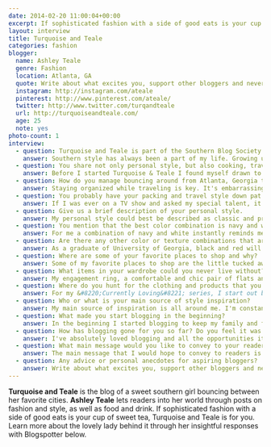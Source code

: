 ```yaml
---
date: 2014-02-20 11:00:04+00:00
excerpt: If sophisticated fashion with a side of good eats is your cup of sweet tea, Turquoise and Teale is for you.
layout: interview
title: Turquoise and Teale
categories: fashion
blogger:
  name: Ashley Teale
  genre: Fashion
  location: Atlanta, GA
  quote: Write about what excites you, support other bloggers and never compare yourself.
  instagram: http://instagram.com/ateale
  pinterest: http://www.pinterest.com/ateale/
  twitter: http://www.twitter.com/turqandteale
  url: http://turquoiseandteale.com/
  age: 25
  note: yes
photo-count: 1
interview:
  - question: Turquoise and Teale is part of the Southern Blog Society. How does southern style play a big part in your posts?
    answer: Southern style has always been a part of my life. Growing up in Georgia you're surrounded by quintessential southern charm; bright colors, bold prints, beautiful oak trees and some of the most welcoming people you'll ever meet. My posts are a mixture of all my favorite things&#058; classic styles, beautiful images and food that you can throw together for anything from a Sunday brunch to an al fresco dinner party.
  - question: You share not only personal style, but also cooking, travel, and other interesting snapshots of your life. What made you want to cover so much in your blog?
    answer: Before I started Turquoise & Teale I found myself drawn to blogs that covered a variety of things they were passionate about. The writing seems to connect most with me when bloggers are sharing what they love and providing an assortment of posts. What better way to represent myself than include a little of everything that I love? Think of it as a one-stop-shop! You can find new beauty products, a dessert recipe and a splash of fashion all in one place.
  - question: How do you manage bouncing around from Atlanta, Georgia to Charleston, South Carolina to Saint Louis, Missouri?
    answer: Staying organized while traveling is key. It's embarrassing how much I rely on a calendar to keep me on top of events/deadlines/meetings, but it's what works. Safe to say there's rarely a dull moment when you're always on the go!
  - question: You probably have your packing and travel style down pat. Tell us about your process.
    answer: If I was ever on a TV show and asked my special talent, it would easily be packing a carry-on, TSA approved suitcase in under 5 minutes. My foolproof method starts with lining the suitcase sides with shoes and roll everything else that's going in. Start with the heaviest items (jeans, jackets) on the bottom and work your way to lighter fabrics. Store jewelry in a clutch and always have a light scarf with you — you're bound to need it for something!
  - question: Give us a brief description of your personal style.
    answer: My personal style could best be described as classic and preppy with a modern twist. I love finding pieces that can be worn running around town during the day, but also could be dressed up for drinks at night. For accessories I like to keep things simple. I'll find a delicate gold necklace, bangles and a great watch and wear them non-stop; those are the pieces to invest in and never go out of style.
  - question: You mention that the best color combination is navy and white. How did you come to this conclusion?
    answer: For me a combination of navy and white instantly reminds me of something fresh yet bold. I haven't met a single person that doesn't look good in those two colors... it's magic and flatters everyone! To me, it's timeless.
  - question: Are there any other color or texture combinations that are close to your heart?
    answer: As a graduate of University of Georgia, black and red will always remain close to my heart. Come Saturdays in the fall, there's a 99% chance I'm wearing the combo and cheering on the bulldogs with a cocktail in hand.
  - question: Where are some of your favorite places to shop and why?
    answer: Some of my favorite places to shop are the little tucked away stores that are off the beaten path. Charleston has some amazing shops scattered around the downtown peninsula and I love finding little local made treasures. For clothing, I could easily live in J.Crew, Zara and Shopbop.
  - question: What items in your wardrobe could you never live without?
    answer: My engagement ring, a comfortable and chic pair of flats and a great leather bag that withstands the test of time.
  - question: Where do you hunt for the clothing and products that you are &#8220;currently loving&#8221;?
    answer: For my &#8220;Currently Loving&#8221; series, I start out by browsing the sites that I normally visit on my own. If there's a new product that I'm using and loving, that goes into the mix too! I aim to keep a mix of price ranges in the post so there's a little something for everyone. Finding something that catches your eye and realizing it's affordable, that’s what I love searching for.
  - question: Who or what is your main source of style inspiration?
    answer: My main source of inspiration is all around me. I'm constantly being inspired by magazines, other bloggers and people walking down the street.
  - question: What made you start blogging in the beginning?
    answer: In the beginning I started blogging to keep my family and friends in the loop when I moved away to Charleston, SC. They were always asking for new recipes and favorite new finds, so I combined it all into one easy spot for them.
  - question: How has blogging gone for you so far? Do you feel it was a worthwhile endeavor?
    answer: I've absolutely loved blogging and all the opportunities it's given me. I've met some wonderful friends while traveling, learned tips and tricks from readers around the world and created an online scrapbook of sorts that lets me relive some of my favorite moments along the way.
  - question: What main message would you like to convey to your readers?
    answer: The main message that I would hope to convey to readers is that I'm a down to earth, mid-twenty year old girl that loves writing and sharing what I'm passionate about. I'm not perfect, life's not perfect, but I love expressing myself through my blog and having the readers to follow along wherever life takes me.
  - question: Any advice or personal anecdotes for aspiring bloggers?
    answer: Write about what excites you, support other bloggers and never compare yourself. Don't feel like you have to post every day. Skip a Wednesday post if it means spending extra time with your girlfriends at happy hour or enjoying the company of family. Take time to really live life and the joy will show through in your writing.
---
```


**Turquoise and Teale** is the blog of a sweet southern girl bouncing between her favorite cities. **Ashley Teale** lets readers into her world through posts on fashion and style, as well as food and drink. If sophisticated fashion with a side of good eats is your cup of sweet tea, Turquoise and Teale is for you. Learn more about the lovely lady behind it through her insightful responses with Blogspotter below.